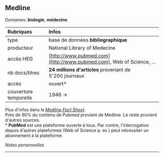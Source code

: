 ## Medline
Domaines: **biologie**, **médecine**

| Rubriques | Infos |
| :-------- | :---- |
| type | base de données **bibliographique** |
| producteur | National Library of Medecine |
| accès HEG | [http://www.pubmed.com](http://www.pubmed.com), Web of Science, ... |
| nb docs/titres | **24 millions d'articles** provenant de <br/>5'200 journaux |
| accès | ouvert* |
| couverture temporelle | 1946 -> |

Plus d'infos dans la [*Medline Fact Sheet*](https://www.nlm.nih.gov/pubs/factsheets/medline.html).   
Près de 90% du contenu de Pubmed provient de Medline. Le reste provient d'autres sources.   
\* **PubMed** est une plateforme ouverte à tous. Par contre, l'interrogation depuis d'autres plateformes (Web of Science p. ex.) peut nécessiter un abonnement à la plateforme.

*Notes personnelles*

---

